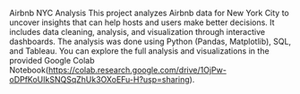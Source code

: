 Airbnb NYC Analysis
This project analyzes Airbnb data for New York City to uncover insights that can help hosts and users make better decisions.
It includes data cleaning, analysis, and visualization through interactive dashboards. The analysis was done using Python (Pandas, Matplotlib), SQL, and Tableau.
You can explore the full analysis and visualizations in the provided Google Colab Notebook(https://colab.research.google.com/drive/1OjPw-oDPfKoUIkSNQSqZhUk3OXoEFu-H?usp=sharing).


